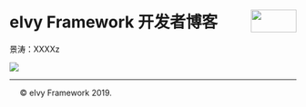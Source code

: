 # <div style="height:40px"><div style="float:left">eIvy Framework 开发者博客</div> <div style="float:right"><img width="80" height="40" src="../../Logo.png"></img></div></div>

景涛：XXXXz

<img src="../Photo/Logo.png"/>

---
&emsp; &copy; eIvy Framework 2019.